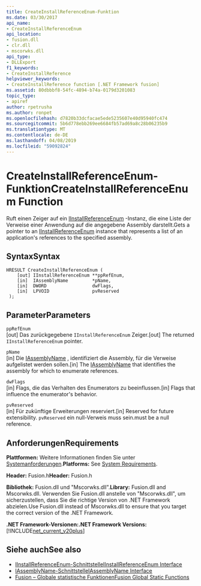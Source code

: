 ```yaml
---
title: CreateInstallReferenceEnum-Funktion
ms.date: 03/30/2017
api_name:
- CreateInstallReferenceEnum
api_location:
- fusion.dll
- clr.dll
- mscorwks.dll
api_type:
- DLLExport
f1_keywords:
- CreateInstallReference
helpviewer_keywords:
- CreateInstallReference function [.NET Framework fusion]
ms.assetid: 80dbbbf8-54fc-4894-b74a-0179d3201083
topic_type:
- apiref
author: rpetrusha
ms.author: ronpet
ms.openlocfilehash: d7820b33dcfacae5ede5235607e40d95940fc474
ms.sourcegitcommit: 5b6d778ebb269ee6684fb57ad69a8c28b06235b9
ms.translationtype: MT
ms.contentlocale: de-DE
ms.lasthandoff: 04/08/2019
ms.locfileid: "59092824"
---
```

# <a name="createinstallreferenceenum-function"></a><span data-ttu-id="6711b-102">CreateInstallReferenceEnum-Funktion</span><span class="sxs-lookup"><span data-stu-id="6711b-102">CreateInstallReferenceEnum Function</span></span>
<span data-ttu-id="6711b-103">Ruft einen Zeiger auf ein [IInstallReferenceEnum](../../../../docs/framework/unmanaged-api/fusion/iinstallreferenceenum-interface.md) -Instanz, die eine Liste der Verweise einer Anwendung auf die angegebene Assembly darstellt.</span><span class="sxs-lookup"><span data-stu-id="6711b-103">Gets a pointer to an [IInstallReferenceEnum](../../../../docs/framework/unmanaged-api/fusion/iinstallreferenceenum-interface.md) instance that represents a list of an application's references to the specified assembly.</span></span>  
  
## <a name="syntax"></a><span data-ttu-id="6711b-104">Syntax</span><span class="sxs-lookup"><span data-stu-id="6711b-104">Syntax</span></span>  
  
```  
HRESULT CreateInstallReferenceEnum (  
    [out] IInstallReferenceEnum **ppRefEnum,  
    [in]  IAssemblyName         *pName,  
    [in]  DWORD                 dwFlags,  
    [in]  LPVOID                pvReserved  
 );  
```  
  
## <a name="parameters"></a><span data-ttu-id="6711b-105">Parameter</span><span class="sxs-lookup"><span data-stu-id="6711b-105">Parameters</span></span>  
 `ppRefEnum`  
 <span data-ttu-id="6711b-106">[out] Das zurückgegebene `IInstallReferenceEnum` Zeiger.</span><span class="sxs-lookup"><span data-stu-id="6711b-106">[out] The returned `IInstallReferenceEnum` pointer.</span></span>  
  
 `pName`  
 <span data-ttu-id="6711b-107">[in] Die [IAssemblyName](../../../../docs/framework/unmanaged-api/fusion/iassemblyname-interface.md) , identifiziert die Assembly, für die Verweise aufgelistet werden sollen.</span><span class="sxs-lookup"><span data-stu-id="6711b-107">[in] The [IAssemblyName](../../../../docs/framework/unmanaged-api/fusion/iassemblyname-interface.md) that identifies the assembly for which to enumerate references.</span></span>  
  
 `dwFlags`  
 <span data-ttu-id="6711b-108">[in] Flags, die das Verhalten des Enumerators zu beeinflussen.</span><span class="sxs-lookup"><span data-stu-id="6711b-108">[in] Flags that influence the enumerator's behavior.</span></span>  
  
 `pvReserved`  
 <span data-ttu-id="6711b-109">[in] Für zukünftige Erweiterungen reserviert.</span><span class="sxs-lookup"><span data-stu-id="6711b-109">[in] Reserved for future extensibility.</span></span> `pvReserved` <span data-ttu-id="6711b-110">ein null-Verweis muss sein.</span><span class="sxs-lookup"><span data-stu-id="6711b-110">must be a null reference.</span></span>  
  
## <a name="requirements"></a><span data-ttu-id="6711b-111">Anforderungen</span><span class="sxs-lookup"><span data-stu-id="6711b-111">Requirements</span></span>  
 <span data-ttu-id="6711b-112">**Plattformen:** Weitere Informationen finden Sie unter [Systemanforderungen](../../../../docs/framework/get-started/system-requirements.md).</span><span class="sxs-lookup"><span data-stu-id="6711b-112">**Platforms:** See [System Requirements](../../../../docs/framework/get-started/system-requirements.md).</span></span>  
  
 <span data-ttu-id="6711b-113">**Header:** Fusion.h</span><span class="sxs-lookup"><span data-stu-id="6711b-113">**Header:** Fusion.h</span></span>  
  
 <span data-ttu-id="6711b-114">**Bibliothek:** Fusion.dll und "Mscorwks.dll".</span><span class="sxs-lookup"><span data-stu-id="6711b-114">**Library:** Fusion.dll and Mscorwks.dll.</span></span> <span data-ttu-id="6711b-115">Verwenden Sie Fusion.dll anstelle von "Mscorwks.dll", um sicherzustellen, dass Sie die richtige Version von .NET Framework abzielen.</span><span class="sxs-lookup"><span data-stu-id="6711b-115">Use Fusion.dll instead of Mscorwks.dll to ensure that you target the correct version of the .NET Framework.</span></span>  
  
 **<span data-ttu-id="6711b-116">.NET Framework-Versionen:</span><span class="sxs-lookup"><span data-stu-id="6711b-116">.NET Framework Versions:</span></span>** [!INCLUDE[net_current_v20plus](../../../../includes/net-current-v20plus-md.md)]  
  
## <a name="see-also"></a><span data-ttu-id="6711b-117">Siehe auch</span><span class="sxs-lookup"><span data-stu-id="6711b-117">See also</span></span>

- [<span data-ttu-id="6711b-118">IInstallReferenceEnum-Schnittstelle</span><span class="sxs-lookup"><span data-stu-id="6711b-118">IInstallReferenceEnum Interface</span></span>](../../../../docs/framework/unmanaged-api/fusion/iinstallreferenceenum-interface.md)
- [<span data-ttu-id="6711b-119">IAssemblyName-Schnittstelle</span><span class="sxs-lookup"><span data-stu-id="6711b-119">IAssemblyName Interface</span></span>](../../../../docs/framework/unmanaged-api/fusion/iassemblyname-interface.md)
- [<span data-ttu-id="6711b-120">Fusion – Globale statistische Funktionen</span><span class="sxs-lookup"><span data-stu-id="6711b-120">Fusion Global Static Functions</span></span>](../../../../docs/framework/unmanaged-api/fusion/fusion-global-static-functions.md)
